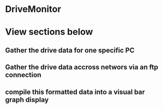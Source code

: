 # DriveMonitor



# View sections below
## Gather the drive data for one specific PC
## Gather the drive data accross networs via an ftp connection
## compile this formatted data into a visual bar graph display





